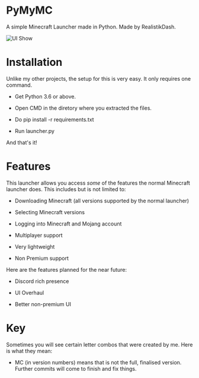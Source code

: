 # PyMyMC
A simple Minecraft Launcher made in Python. Made by RealistikDash.

![UI Show](https://im.ussr.online/5e22208b782e25.25495638-PyMyMC-like-6.jpg)

# Installation
Unlike my other projects, the setup for this is very easy. It only requires one command.
- Get Python 3.6 or above.

- Open CMD in the diretory where you extracted the files.

- Do pip install -r requirements.txt

- Run launcher.py

And that's it!

# Features
This launcher allows you access *some* of the features the normal Minecraft launcher does. This includes but is not limited to:

- Downloading Minecraft (all versions supported by the normal launcher)

- Selecting Minecraft versions

- Logging into Minecraft and Mojang account

- Multiplayer support

- Very lightweight

- Non Premium support

Here are the features planned for the near future:

- Discord rich presence

- UI Overhaul

- Better non-premium UI

# Key
Sometimes you will see certain letter combos that were created by me. Here is what they mean:

- MC (in version numbers) means that is not the full, finalised version. Further commits will come to finish and fix things.